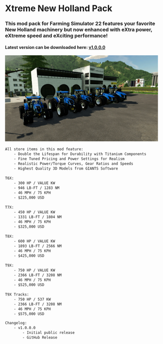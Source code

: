 # Xtreme New Holland Pack
### This mod pack for Farming Simulator 22 features your favorite New Holland machinery but now enhanced with eXtra power, eXtreme speed and eXciting performance! 

#### Latest version can be downloaded here: [v1.0.0.0](https://falkkor.io/FS22_xtremeNewHollandPack.zip)

![Xtreme New Holland Pack Screenshot](/screenshots/xtreme_newholland_screen1.jpg)

```
All store items in this mod feature: 
    - Double the Lifespan for Durability with Titanium Components
    - Fine Tuned Pricing and Power Settings for Realism
    - Realistic Power/Torque Curves, Gear Ratios and Speeds
    - Highest Quality 3D Models from GIANTS Software

T6X: 
    - 300 HP / VALUE KW
    - 946 LB-FT / 1283 NM
    - 46 MPH / 75 KPH 
    - $225,000 USD

T7X: 
    - 450 HP / VALUE KW
    - 1331 LB-FT / 1804 NM
    - 46 MPH / 75 KPH 
    - $325,000 USD

T8X: 
    - 600 HP / VALUE KW
    - 1893 LB-FT / 2566 NM
    - 46 MPH / 75 KPH 
    - $425,000 USD

T9X: 
    - 750 HP / VALUE KW
    - 2366 LB-FT / 3208 NM
    - 46 MPH / 75 KPH 
    - $525,000 USD

T9X Tracks: 
    - 750 HP / 537 KW
    - 2366 LB-FT / 3208 NM
    - 46 MPH / 75 KPH 
    - $575,000 USD
```

```
Changelog:
    - v1.0.0.0 
        - Initial public release
        - GitHub Release
```

